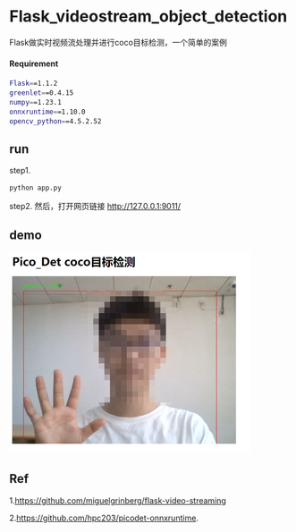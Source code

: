 # Flask_videostream_object_detection
Flask做实时视频流处理并进行coco目标检测，一个简单的案例

#### Requirement

```bash
Flask==1.1.2
greenlet==0.4.15
numpy==1.23.1
onnxruntime==1.10.0
opencv_python==4.5.2.52
```

## run

step1. 
```bash
python app.py
```
step2.
然后，打开网页链接 http://127.0.0.1:9011/



## demo

<img src=".\imgs\demo.png" alt="demo" style="zoom:50%;" />



## Ref

1.https://github.com/miguelgrinberg/flask-video-streaming

2.https://github.com/hpc203/picodet-onnxruntime.




